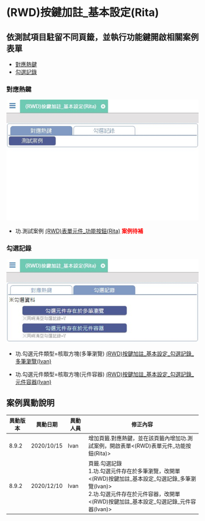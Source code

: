 # (RWD)按鍵加註_基本設定(Rita)

## 依測試項目駐留不同頁籤，並執行功能鍵開啟相關案例表單

* [對應熱鍵]
* [勾選記錄]

### <div id="hotkey">對應熱鍵</div>

![FX999500001768_hotkey]

* 功.測試案例 [(RWD)表單元件_功能按鈕(Rita)] **<font color=#ff0000>案例待補</font>**

### <div id="chkrecord">勾選記錄</div>

![FX999500001768_chkrecord]

* 功.勾選元件類型=核取方塊(多筆瀏覽) [(RWD)按鍵加註_基本設定_勾選記錄_多筆瀏覽(Ivan)]

* 功.勾選元件類型=核取方塊(元件容器) [(RWD)按鍵加註_基本設定_勾選記錄_元件容器(Ivan)]

## <div id="history">案例異動說明</div>

|異動版本|異動日期|異動人員|修正內容|
|--------|-------|-------|-------|
|8.9.2|2020/10/15|Ivan|增加頁籤.對應熱鍵，並在該頁籤內增加功.測試案例，開啟表單<(RWD)表單元件_功能按鈕(Rita)>|
|8.9.2|2020/12/10|Ivan|頁籤.勾選記錄<br>1.功.勾選元件存在於多筆瀏覽，改開單<(RWD)按鍵加註_基本設定_勾選記錄_多筆瀏覽(Ivan)><br>2.功.勾選元件存在於元件容器，改開單<(RWD)按鍵加註_基本設定_勾選記錄_元件容器(Ivan)>|

<!--超連結引用ps.畫面上看不到-->
[對應熱鍵]:#hotkey
[勾選記錄]:#chkrecord

[(RWD)表單元件_功能按鈕(Rita)]:FX999500001797.md
[(RWD)按鍵加註_基本設定_勾選記錄_多筆瀏覽(Ivan)]:FX999500001980.md
[(RWD)按鍵加註_基本設定_勾選記錄_元件容器(Ivan)]:FX999500001981.md

[FX999500001768_hotkey]:attachment/FX999500001768_hotkey.jpg
[FX999500001768_chkrecord]:attachment/FX999500001768_chkrecord.jpg